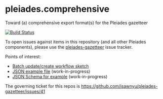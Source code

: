 # pleiades.comprehensive
Toward (a) comprehensive export format(s) for the Pleiades gazetteer

[![Build Status](https://travis-ci.org/isawnyu/pleiades.comprehensive.svg?branch=master)](https://travis-ci.org/isawnyu/pleiades.comprehensive)

To open issues against items in this repository (and all other Pleiades components), please use the [pleiades-gazetteer](https://github.com/isawnyu/pleiades-gazetteer) issue tracker.

Points of interest:

* [Batch update/create workflow sketch](https://github.com/isawnyu/pleiades.comprehensive/wiki/Batch-create-update-workflow-sketch)
* [JSON example file](https://github.com/isawnyu/pleiades.comprehensive/blob/master/json/example.json) (work-in-progress)
* [JSON Schema for example](https://github.com/isawnyu/pleiades.comprehensive/blob/master/json/schema.json) (work-in-progress)

The governing ticket for this repos is https://github.com/isawnyu/pleiades-gazetteer/issues/41
